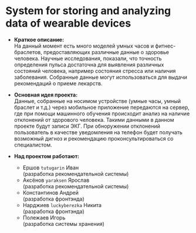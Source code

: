 # System for storing and analyzing data of wearable devices
- **Краткое описание:** \
    На данный момент есть много моделей умных часов и фитнес-браслетов, предоставляющих различные данные о здоровье человека. Научные исследования,         показали, что точность определения пульса достаточна для выявления различных состояний человека, например состояния стресса или наличия заболевания.    Собранные данные могут использоваться для выдачи рекомендаций о приеме лекарств. 
    
- **Основная идея проекта:**\
    Данные, собранные на носимом устройстве (умные часы, умный браслет и т.д.) через мобильное приложение передаются на сервер, где при помощи машинного обучения происходит анализ на наличие отклонений от здорового человека. Такими данными в данном проекте будут записи ЭКГ. При обноружении отклонений пользователь в качестве уведомления на телефон будет получать возможный дигноз и рекомендацию проконсультироваться со специалистом.

- **Над проектом работают:**
    - Ершов `tutugarin` Иван\
    (разработка рекомендательной системы)
    - Аксёнов `yaraksen` Ярослав\
    (разработка рекомендательной системы)
    - Константинов Андрей\
    (разработка фронтэнда)
    - Нарджиев `luckyberezka` Никита\
    (разработка фронтэнда)
    - Полежаев Игорь\
    (разработка системы хранения)
